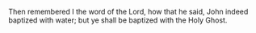 Then remembered I the word of the Lord, how that he said, John indeed baptized with water; but ye shall be baptized with the Holy Ghost.
